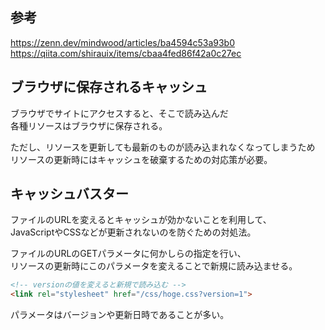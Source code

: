 ## 参考
https://zenn.dev/mindwood/articles/ba4594c53a93b0  
https://qiita.com/shirauix/items/cbaa4fed86f42a0c27ec

## ブラウザに保存されるキャッシュ
ブラウザでサイトにアクセスすると、そこで読み込んだ  
各種リソースはブラウザに保存される。

ただし、リソースを更新しても最新のものが読み込まれなくなってしまうため  
リソースの更新時にはキャッシュを破棄するための対応策が必要。

## キャッシュバスター
ファイルのURLを変えるとキャッシュが効かないことを利用して、  
JavaScriptやCSSなどが更新されないのを防ぐための対処法。

ファイルのURLのGETパラメータに何かしらの指定を行い、  
リソースの更新時にこのパラメータを変えることで新規に読み込ませる。
```html
<!-- versionの値を変えると新規で読み込む -->
<link rel="stylesheet" href="/css/hoge.css?version=1">
```
パラメータはバージョンや更新日時であることが多い。